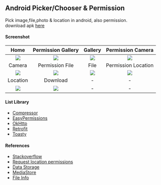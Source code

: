 ## Android Picker/Chooser & Permission ##

Pick image,file,photo & location in android, also permission.  
download apk [here](https://www.dropbox.com/s/socl0u7v93p6ayo)

#### Screenshot ####
| Home | Permission Gallery | Gallery  | Permission Camera |
| :---: | :---: |:---:| :---: |
| ![](https://images2.imgbox.com/0c/34/amR5inir_o.png) | ![](https://images2.imgbox.com/30/21/X7AUK3QZ_o.png) | ![](https://images2.imgbox.com/85/8d/gon4dI7N_o.png) | ![](https://images2.imgbox.com/84/f1/HuADVrB0_o.png) |
| Camera | Permission File | File  | Permission Location |
| ![](https://images2.imgbox.com/63/c7/Gs7MQAN8_o.png) | ![](https://images2.imgbox.com/b5/05/iqGltMPd_o.png) | ![](https://images2.imgbox.com/ef/f0/JmLh0lVe_o.png) | ![](https://images2.imgbox.com/01/cd/PJcM33Yo_o.png) |
| Location | Download | - | - |
| ![](https://images2.imgbox.com/98/16/9AHqvG9u_o.png) | ![](https://images2.imgbox.com/6c/d9/NBClsPFm_o.png) | - | - |

#### List Library ####
- [Compressor](https://github.com/zetbaitsu/Compressor)
- [EasyPermissions](https://github.com/googlesamples/easypermissions)
- [OkHttp](https://github.com/square/okhttp)
- [Retrofit](https://github.com/square/retrofit)
- [Toasty](https://github.com/GrenderG/Toasty)

#### References ####
- [Stackoverflow](https://stackoverflow.com/a/65763144/3559183)
- [Request location permissions](https://developer.android.com/training/location/permissions)
- [Data Storage](https://developer.android.com/training/data-storage)
- [MediaStore](https://developer.android.com/reference/android/provider/MediaStore)
- [File Info](https://developer.android.com/training/secure-file-sharing/retrieve-info)
